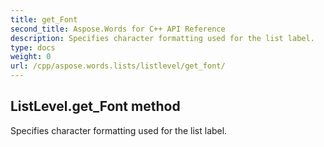 ```yaml
---
title: get_Font
second_title: Aspose.Words for C++ API Reference
description: Specifies character formatting used for the list label. 
type: docs
weight: 0
url: /cpp/aspose.words.lists/listlevel/get_font/
---
```

## ListLevel.get_Font method


Specifies character formatting used for the list label. 

